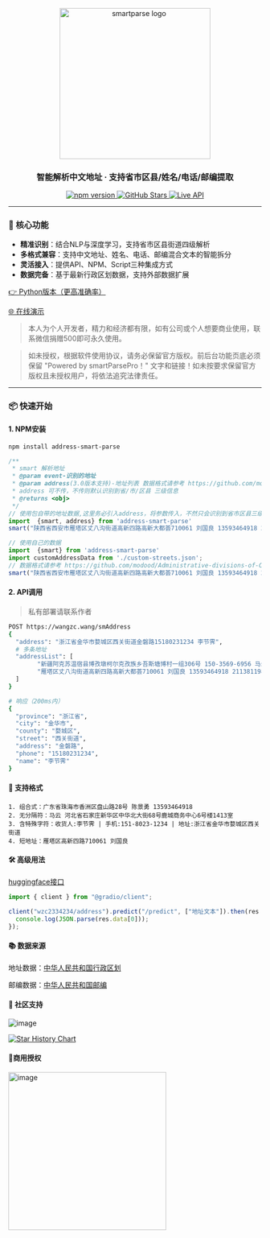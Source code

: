 <p align="center">
  <img src="https://github.com/user-attachments/assets/08e56c19-08c2-4f33-8d88-39e001b2305d" alt="smartparse logo" width="300">
</p>

<h3 align="center">智能解析中文地址 · 支持省市区县/姓名/电话/邮编提取</h3>

<div align="center">
  <a href="https://www.npmjs.com/package/address-smart-parse">
    <img src="https://img.shields.io/npm/v/address-smart-parse.svg?color=blue&label=NPM" alt="npm version">
  </a>
  <a href="https://github.com/wzc570738205/smartParsePro">
    <img src="https://img.shields.io/github/stars/wzc570738205/smartParsePro?style=social" alt="GitHub Stars">
  </a>
  <a href="https://wangzc.wang/smAddress">
    <img src="https://img.shields.io/badge/API-Live-green" alt="Live API">
  </a>
</div>

---

### 🚀 核心功能
- **精准识别**：结合NLP与深度学习，支持省市区县街道四级解析
- **多格式兼容**：支持中文地址、姓名、电话、邮编混合文本的智能拆分
- **灵活接入**：提供API、NPM、Script三种集成方式
- **数据完备**：基于最新行政区划数据，支持外部数据扩展

[👉 Python版本（更高准确率）](https://github.com/wzc570738205/smartParsePro-py) 

[🌐 在线演示](http://47.97.123.182/smartParsePro)
>本人为个人开发者，精力和经济都有限，如有公司或个人想要商业使用，联系微信捐赠500即可永久使用。

>如未授权，根据软件使用协议，请务必保留官方版权。前后台功能页底必须保留 "Powered by smartParsePro！" 文字和链接！如未按要求保留官方版权且未授权用户，将依法追究法律责任。

---

### 📦 快速开始
#### 1. NPM安装
```bash
npm install address-smart-parse
```
```js
/**
 * smart 解析地址
 * @param event-识别的地址
 * @param address(3.0版本支持)-地址列表 数据格式请参考 https://github.com/modood/Administrative-divisions-of-China/blob/master/dist/streets.json
 * address 可不传，不传则默认识别到省/市/区县 三级信息
 * @returns <obj>
 */
// 使用包自带的地址数据,这里务必引入address，将参数传入，不然只会识别到省市区县三级信息
import  {smart, address} from 'address-smart-parse'
smart("陕西省西安市雁塔区丈八沟街道高新四路高新大都荟710061 刘国良 13593464918 211381198512096810", address)

// 使用自己的数据
import  {smart} from 'address-smart-parse'
import customAddressData from './custom-streets.json';
// 数据格式请参考 https://github.com/modood/Administrative-divisions-of-China/blob/master/dist/streets.json
smart("陕西省西安市雁塔区丈八沟街道高新四路高新大都荟710061 刘国良 13593464918 211381198512096810", customAddressData)
```
#### 2. API调用
> 私有部署请联系作者

```bash
POST https://wangzc.wang/smAddress
{
  "address": "浙江省金华市婺城区西关街道金磐路15180231234 李节霁",
  # 多条地址
  "addressList": [ 
        "新疆阿克苏温宿县博孜墩柯尔克孜族乡吾斯塘博村一组306号 150-3569-6956 马云",
        "雁塔区丈八沟街道高新四路高新大都荟710061 刘国良 13593464918 211381198512096810"
  ]
}

# 响应（200ms内）
{
  "province": "浙江省",
  "city": "金华市",
  "county": "婺城区",
  "street": "西关街道",
  "address": "金磐路",
  "phone": "15180231234",
  "name": "李节霁"
}
```
#### 📌 支持格式
```text
1. 组合式：广东省珠海市香洲区盘山路28号 陈景勇 13593464918
2. 无分隔符：马云 河北省石家庄新华区中华北大街68号鹿城商务中心6号楼1413室
3. 含特殊字符：收货人:李节霁 | 手机:151-8023-1234 | 地址:浙江省金华市婺城区西关街道
4. 短地址：雁塔区高新四路710061 刘国良
```
#### 🛠️ 高级用法
[huggingface接口](https://huggingface.co/spaces/wzc2334234/address)
```js
import { client } from "@gradio/client";

client("wzc2334234/address").predict("/predict", ["地址文本"]).then(res => {
  console.log(JSON.parse(res.data[0]));
});
```
#### 📚 数据来源

地址数据：[中华人民共和国行政区划](https://github.com/modood/Administrative-divisions-of-China)

邮编数据：[中华人民共和国邮编](https://github.com/xieranmaya/china-city-area-zip-data/blob/master/china-city-area-zip.json)


#### 📮 社区支持

![image](https://github.com/user-attachments/assets/2f995a19-3826-4349-a191-886d0406d86b)



[![Star History Chart](https://api.star-history.com/svg?repos=wzc570738205/smartParsePro&type=Date)](https://star-history.com/#wzc570738205/smartParsePro&Date)

#### 👔商用授权
<img width="314" alt="image" src="https://github.com/user-attachments/assets/aac5f491-23e8-4a2f-a4b6-dca7ee97bff3" />




